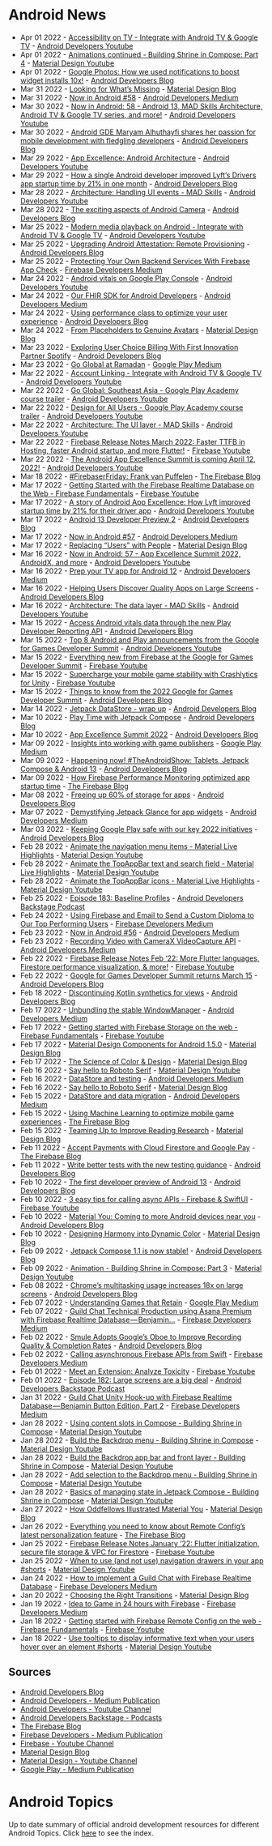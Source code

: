# Android News

<!-- NEWS:START -->
- Apr 01 2022 - [Accessibility on TV - Integrate with Android TV & Google TV](https://www.youtube.com/watch?v=GyglHvJ6LMY) - [Android Developers Youtube](https://www.youtube.com/c/AndroidDevelopers)
- Apr 01 2022 - [Animations continued - Building Shrine in Compose: Part 4](https://www.youtube.com/watch?v=sNxRwTVGuOI) - [Material Design Youtube](https://www.youtube.com/c/MaterialDesign)
- Apr 01 2022 - [Google Photos: How we used notifications to boost widget installs 10x!](http://android-developers.googleblog.com/2022/04/google-photos-notifs-boot-installs.html) - [Android Developers Blog](https://android-developers.googleblog.com/)
- Mar 31 2022 - [Looking for What’s Missing](https://material.io/blog/asset-people-3) - [Material Design Blog](https://material.io/blog)
- Mar 31 2022 - [Now in Android #58](https://medium.com/androiddevelopers/now-in-android-58-a8919ba01d45?source=rss----95b274b437c2---4) - [Android Developers Medium](https://medium.com/androiddevelopers)
- Mar 30 2022 - [Now in Android: 58 - Android 13, MAD Skills Architecture, Android TV & Google TV series, and more!](https://www.youtube.com/watch?v=Yt39Ip0CrJw) - [Android Developers Youtube](https://www.youtube.com/c/AndroidDevelopers)
- Mar 30 2022 - [Android GDE Maryam Alhuthayfi shares her passion for mobile development with fledgling developers](http://android-developers.googleblog.com/2022/03/android-gde-maryam-alhuthayfi-whm.html) - [Android Developers Blog](https://android-developers.googleblog.com/)
- Mar 29 2022 - [App Excellence: Android Architecture](https://www.youtube.com/watch?v=fodD6UHjLmw) - [Android Developers Youtube](https://www.youtube.com/c/AndroidDevelopers)
- Mar 29 2022 - [How a single Android developer improved Lyft’s Drivers app startup time by 21% in one month](http://android-developers.googleblog.com/2022/03/how-single-android-developer-improved.html) - [Android Developers Blog](https://android-developers.googleblog.com/)
- Mar 28 2022 - [Architecture: Handling UI events - MAD Skills](https://www.youtube.com/watch?v=lwGtp0Yr0PE) - [Android Developers Youtube](https://www.youtube.com/c/AndroidDevelopers)
- Mar 28 2022 - [The exciting aspects of Android Camera](http://android-developers.googleblog.com/2022/03/the-exciting-aspects-of-android-camera.html) - [Android Developers Blog](https://android-developers.googleblog.com/)
- Mar 25 2022 - [Modern media playback on Android - Integrate with Android TV & Google TV](https://www.youtube.com/watch?v=OYy41ceW59s) - [Android Developers Youtube](https://www.youtube.com/c/AndroidDevelopers)
- Mar 25 2022 - [Upgrading Android Attestation: Remote Provisioning](http://android-developers.googleblog.com/2022/03/upgrading-android-attestation-remote.html) - [Android Developers Blog](https://android-developers.googleblog.com/)
- Mar 25 2022 - [Protecting Your Own Backend Services With Firebase App Check](https://medium.com/firebase-developers/protecting-your-own-backend-services-with-firebase-app-check-1daaef229f32?source=rss----8e8b7dc6774d---4) - [Firebase Developers Medium](https://medium.com/firebase-developers)
- Mar 24 2022 - [Android vitals on Google Play Console](https://www.youtube.com/watch?v=C9MZNEW20B4) - [Android Developers Youtube](https://www.youtube.com/c/AndroidDevelopers)
- Mar 24 2022 - [Our FHIR SDK for Android Developers](https://medium.com/androiddevelopers/our-fhir-sdk-for-android-developers-9f8455e0b42f?source=rss----95b274b437c2---4) - [Android Developers Medium](https://medium.com/androiddevelopers)
- Mar 24 2022 - [Using performance class to optimize your user experience](http://android-developers.googleblog.com/2022/03/using-performance-class-to-optimize.html) - [Android Developers Blog](https://android-developers.googleblog.com/)
- Mar 24 2022 - [From Placeholders to Genuine Avatars](https://material.io/blog/asset-people-2) - [Material Design Blog](https://material.io/blog)
- Mar 23 2022 - [Exploring User Choice Billing With First Innovation Partner Spotify](http://android-developers.googleblog.com/2022/03/user-choice-billing.html) - [Android Developers Blog](https://android-developers.googleblog.com/)
- Mar 23 2022 - [Go Global at Ramadan](https://medium.com/googleplaydev/go-global-at-ramadan-eb181fcedae4?source=rss----1f8baa23933d---4) - [Google Play Medium](https://medium.com/googleplaydev)
- Mar 22 2022 - [Account Linking - Integrate with Android TV & Google TV](https://www.youtube.com/watch?v=-Fa99hpUsdk) - [Android Developers Youtube](https://www.youtube.com/c/AndroidDevelopers)
- Mar 22 2022 - [Go Global: Southeast Asia - Google Play Academy course trailer](https://www.youtube.com/watch?v=j9VRzvDhTO0) - [Android Developers Youtube](https://www.youtube.com/c/AndroidDevelopers)
- Mar 22 2022 - [Design for All Users - Google Play Academy course trailer](https://www.youtube.com/watch?v=07NUULjEJ5A) - [Android Developers Youtube](https://www.youtube.com/c/AndroidDevelopers)
- Mar 22 2022 - [Architecture: The UI layer - MAD Skills](https://www.youtube.com/watch?v=p9VR8KbmzEE) - [Android Developers Youtube](https://www.youtube.com/c/AndroidDevelopers)
- Mar 22 2022 - [Firebase Release Notes March 2022: Faster TTFB in Hosting, faster Android startup, and more Flutter!](https://www.youtube.com/watch?v=LbZO2RX9NY0) - [Firebase Youtube](https://www.youtube.com/user/Firebase)
- Mar 22 2022 - [The Android App Excellence Summit is coming April 12, 2022!](https://www.youtube.com/watch?v=6SW8Y_m72ug) - [Android Developers Youtube](https://www.youtube.com/c/AndroidDevelopers)
- Mar 18 2022 - [#FirebaserFriday: Frank van Puffelen](http://firebase.googleblog.com/2022/02/meet-firebaser-Puf.html) - [The Firebase Blog](https://firebase.googleblog.com/)
- Mar 17 2022 - [Getting Started with the Firebase Realtime Database on the Web - Firebase Fundamentals](https://www.youtube.com/watch?v=pP7quzFmWBY) - [Firebase Youtube](https://www.youtube.com/user/Firebase)
- Mar 17 2022 - [A story of Android App Excellence: How Lyft improved startup time by 21% for their driver app](https://www.youtube.com/watch?v=nmeuLSM__10) - [Android Developers Youtube](https://www.youtube.com/c/AndroidDevelopers)
- Mar 17 2022 - [Android 13 Developer Preview 2](http://android-developers.googleblog.com/2022/03/second-preview-android-13.html) - [Android Developers Blog](https://android-developers.googleblog.com/)
- Mar 17 2022 - [Now in Android #57](https://medium.com/androiddevelopers/now-in-android-57-ac4a670e361c?source=rss----95b274b437c2---4) - [Android Developers Medium](https://medium.com/androiddevelopers)
- Mar 17 2022 - [Replacing “Users” with People](https://material.io/blog/asset-people-1) - [Material Design Blog](https://material.io/blog)
- Mar 16 2022 - [Now in Android: 57 - App Excellence Summit 2022, AndroidX, and more](https://www.youtube.com/watch?v=nIgyROllQFM) - [Android Developers Youtube](https://www.youtube.com/c/AndroidDevelopers)
- Mar 16 2022 - [Prep your TV app for Android 12](https://medium.com/androiddevelopers/prep-your-tv-app-for-android-12-9a859d9bb967?source=rss----95b274b437c2---4) - [Android Developers Medium](https://medium.com/androiddevelopers)
- Mar 16 2022 - [Helping Users Discover Quality Apps on Large Screens](http://android-developers.googleblog.com/2022/03/helping-users-discover-quality-apps-on.html) - [Android Developers Blog](https://android-developers.googleblog.com/)
- Mar 16 2022 - [Architecture: The data layer - MAD Skills](https://www.youtube.com/watch?v=r5AseKQh2ZE) - [Android Developers Youtube](https://www.youtube.com/c/AndroidDevelopers)
- Mar 15 2022 - [Access Android vitals data through the new Play Developer Reporting API](http://android-developers.googleblog.com/2022/03/play-developer-reporting-API.html) - [Android Developers Blog](https://android-developers.googleblog.com/)
- Mar 15 2022 - [Top 8 Android and Play announcements from the Google for Games Developer Summit](https://www.youtube.com/watch?v=mfEIYPU4kdE) - [Android Developers Youtube](https://www.youtube.com/c/AndroidDevelopers)
- Mar 15 2022 - [Everything new from Firebase at the Google for Games Developer Summit](https://www.youtube.com/watch?v=j4hWembf3xY) - [Firebase Youtube](https://www.youtube.com/user/Firebase)
- Mar 15 2022 - [Supercharge your mobile game stability with Crashlytics for Unity](https://www.youtube.com/watch?v=P8XH4b0rOQA) - [Firebase Youtube](https://www.youtube.com/user/Firebase)
- Mar 15 2022 - [Things to know from the 2022 Google for Games Developer Summit](http://android-developers.googleblog.com/2022/03/GGDS-recap-blog.html) - [Android Developers Blog](https://android-developers.googleblog.com/)
- Mar 14 2022 - [Jetpack DataStore - wrap up](http://android-developers.googleblog.com/2022/03/jetpack-datastore-wrap-up.html) - [Android Developers Blog](https://android-developers.googleblog.com/)
- Mar 10 2022 - [Play Time with Jetpack Compose](http://android-developers.googleblog.com/2022/03/play-time-with-jetpack-compose.html) - [Android Developers Blog](https://android-developers.googleblog.com/)
- Mar 10 2022 - [App Excellence Summit 2022](http://android-developers.googleblog.com/2022/03/app-excellence-summit-2022.html) - [Android Developers Blog](https://android-developers.googleblog.com/)
- Mar 09 2022 - [Insights into working with game publishers](https://medium.com/googleplaydev/insights-into-working-with-game-publishers-e71779286ff4?source=rss----1f8baa23933d---4) - [Google Play Medium](https://medium.com/googleplaydev)
- Mar 09 2022 - [Happening now! #TheAndroidShow: Tablets, Jetpack Compose & Android 13](http://android-developers.googleblog.com/2022/03/happening-now-theandroidshow.html) - [Android Developers Blog](https://android-developers.googleblog.com/)
- Mar 09 2022 - [How Firebase Performance Monitoring optimized app startup time](http://firebase.googleblog.com/2022/03/how-Firebase-Performance-Monitoring-optimized-app-startup-time.html) - [The Firebase Blog](https://firebase.googleblog.com/)
- Mar 08 2022 - [Freeing up 60% of storage for apps](http://android-developers.googleblog.com/2022/03/freeing-up-60-of-storage-for-apps.html) - [Android Developers Blog](https://android-developers.googleblog.com/)
- Mar 07 2022 - [Demystifying Jetpack Glance for app widgets](https://medium.com/androiddevelopers/demystifying-jetpack-glance-for-app-widgets-8fbc7041955c?source=rss----95b274b437c2---4) - [Android Developers Medium](https://medium.com/androiddevelopers)
- Mar 03 2022 - [Keeping Google Play safe with our key 2022 initiatives](http://android-developers.googleblog.com/2022/03/privacy-and-security-direction.html) - [Android Developers Blog](https://android-developers.googleblog.com/)
- Feb 28 2022 - [Animate the navigation menu items - Material Live Highlights](https://www.youtube.com/watch?v=pAhQPVdCpVs) - [Material Design Youtube](https://www.youtube.com/c/MaterialDesign)
- Feb 28 2022 - [Animate the TopAppBar text and search field - Material Live Highlights](https://www.youtube.com/watch?v=_8boIo4Bg-8) - [Material Design Youtube](https://www.youtube.com/c/MaterialDesign)
- Feb 28 2022 - [Animate the TopAppBar icons - Material Live Highlights](https://www.youtube.com/watch?v=hiDaPrcZbco) - [Material Design Youtube](https://www.youtube.com/c/MaterialDesign)
- Feb 25 2022 - [Episode 183: Baseline Profiles](http://adbackstage.libsyn.com/episode-183-baseline-profiles) - [Android Developers Backstage Podcast](https://adbackstage.libsyn.com/)
- Feb 24 2022 - [Using Firebase and Email to Send a Custom Diploma to Our Top Performing Users](https://medium.com/firebase-developers/sending-a-diploma-to-our-top-performing-users-fjelltoppjakten-184f87377323?source=rss----8e8b7dc6774d---4) - [Firebase Developers Medium](https://medium.com/firebase-developers)
- Feb 23 2022 - [Now in Android #56](https://medium.com/androiddevelopers/now-in-android-56-c567b8a9a005?source=rss----95b274b437c2---4) - [Android Developers Medium](https://medium.com/androiddevelopers)
- Feb 23 2022 - [Recording Video with CameraX VideoCapture API](https://medium.com/androiddevelopers/recording-video-with-camerax-videocapture-api-a36cfd8a48c8?source=rss----95b274b437c2---4) - [Android Developers Medium](https://medium.com/androiddevelopers)
- Feb 22 2022 - [Firebase Release Notes Feb ‘22: More Flutter languages, Firestore performance visualization, & more!](https://www.youtube.com/watch?v=iNNIX129Ew0) - [Firebase Youtube](https://www.youtube.com/user/Firebase)
- Feb 22 2022 - [Google for Games Developer Summit returns March 15](http://android-developers.googleblog.com/2022/02/google-for-games-developer-summit-returns.html) - [Android Developers Blog](https://android-developers.googleblog.com/)
- Feb 18 2022 - [Discontinuing Kotlin synthetics for views](http://android-developers.googleblog.com/2022/02/discontinuing-kotlin-synthetics-for-views.html) - [Android Developers Blog](https://android-developers.googleblog.com/)
- Feb 17 2022 - [Unbundling the stable WindowManager](https://medium.com/androiddevelopers/unbundling-the-stable-windowmanager-a5471ff2907?source=rss----95b274b437c2---4) - [Android Developers Medium](https://medium.com/androiddevelopers)
- Feb 17 2022 - [Getting started with Firebase Storage on the web - Firebase Fundamentals](https://www.youtube.com/watch?v=-IFRVMEhZDc) - [Firebase Youtube](https://www.youtube.com/user/Firebase)
- Feb 17 2022 - [Material Design Components for Android 1.5.0](https://material.io/blog/android-stable-release-1-5) - [Material Design Blog](https://material.io/blog)
- Feb 17 2022 - [The Science of Color & Design](https://material.io/blog/science-of-color-design) - [Material Design Blog](https://material.io/blog)
- Feb 16 2022 - [Say hello to Roboto Serif](https://www.youtube.com/watch?v=wtBS5wRpaHg) - [Material Design Youtube](https://www.youtube.com/c/MaterialDesign)
- Feb 16 2022 - [DataStore and testing](https://medium.com/androiddevelopers/datastore-and-testing-edf7ae8df3d8?source=rss----95b274b437c2---4) - [Android Developers Medium](https://medium.com/androiddevelopers)
- Feb 16 2022 - [Say hello to Roboto Serif](https://material.io/blog/roboto-serif) - [Material Design Blog](https://material.io/blog)
- Feb 15 2022 - [DataStore and data migration](https://medium.com/androiddevelopers/datastore-and-data-migration-fdca806eb1aa?source=rss----95b274b437c2---4) - [Android Developers Medium](https://medium.com/androiddevelopers)
- Feb 15 2022 - [Using Machine Learning to optimize mobile game experiences](http://firebase.googleblog.com/2022/02/custom-ondevice-machine-learning.html) - [The Firebase Blog](https://firebase.googleblog.com/)
- Feb 15 2022 - [Teaming Up to Improve Reading Research](https://material.io/blog/readability-consortium) - [Material Design Blog](https://material.io/blog)
- Feb 11 2022 - [Accept Payments with Cloud Firestore and Google Pay](http://firebase.googleblog.com/2022/02/accept-payments-with-Cloud-Firestore-and-Google-Pay.html) - [The Firebase Blog](https://firebase.googleblog.com/)
- Feb 11 2022 - [Write better tests with the new testing guidance](http://android-developers.googleblog.com/2022/02/write-better-tests-with-new-testing.html) - [Android Developers Blog](https://android-developers.googleblog.com/)
- Feb 10 2022 - [The first developer preview of Android 13](http://android-developers.googleblog.com/2022/02/first-preview-android-13.html) - [Android Developers Blog](https://android-developers.googleblog.com/)
- Feb 10 2022 - [3 easy tips for calling async APIs - Firebase & SwiftUI](https://www.youtube.com/watch?v=j5htIyxmmzA) - [Firebase Youtube](https://www.youtube.com/user/Firebase)
- Feb 10 2022 - [Material You: Coming to more Android devices near you](http://android-developers.googleblog.com/2022/02/material-you-coming-to-more-android.html) - [Android Developers Blog](https://android-developers.googleblog.com/)
- Feb 10 2022 - [Designing Harmony into Dynamic Color](https://material.io/blog/dynamic-color-harmony) - [Material Design Blog](https://material.io/blog)
- Feb 09 2022 - [Jetpack Compose 1.1 is now stable!](http://android-developers.googleblog.com/2022/02/jetpack-compose-11-now-stable.html) - [Android Developers Blog](https://android-developers.googleblog.com/)
- Feb 09 2022 - [Animation - Building Shrine in Compose: Part 3](https://www.youtube.com/watch?v=nCPEuWCQlWk) - [Material Design Youtube](https://www.youtube.com/c/MaterialDesign)
- Feb 08 2022 - [Chrome’s multitasking usage increases 18x on large screens](http://android-developers.googleblog.com/2022/02/chromes-multitasking-usage-increases.html) - [Android Developers Blog](https://android-developers.googleblog.com/)
- Feb 07 2022 - [Understanding Games that Retain](https://medium.com/googleplaydev/understanding-games-that-retain-1847b16c86a7?source=rss----1f8baa23933d---4) - [Google Play Medium](https://medium.com/googleplaydev)
- Feb 07 2022 - [Guild Chat Technical Production using Asana Premium with Firebase Realtime Database — Benjamin…](https://medium.com/firebase-developers/guild-chat-technical-production-using-asana-premium-with-firebase-realtime-database-benjamin-d069beb507b9?source=rss----8e8b7dc6774d---4) - [Firebase Developers Medium](https://medium.com/firebase-developers)
- Feb 02 2022 - [Smule Adopts Google’s Oboe to Improve Recording Quality & Completion Rates](http://android-developers.googleblog.com/2022/02/smule-adopts-googles-oboe-to-improve.html) - [Android Developers Blog](https://android-developers.googleblog.com/)
- Feb 02 2022 - [Calling asynchronous Firebase APIs from Swift](https://medium.com/firebase-developers/calling-asynchronous-firebase-apis-from-swift-757e8207df54?source=rss----8e8b7dc6774d---4) - [Firebase Developers Medium](https://medium.com/firebase-developers)
- Feb 01 2022 - [Meet an Extension: Analyze Toxicity](https://www.youtube.com/watch?v=3nilbcBGW0c) - [Firebase Youtube](https://www.youtube.com/user/Firebase)
- Feb 01 2022 - [Episode 182: Large screens are a big deal](http://adbackstage.libsyn.com/episode-182-large-screens-are-a-big-deal) - [Android Developers Backstage Podcast](https://adbackstage.libsyn.com/)
- Jan 31 2022 - [Guild Chat Unity Hook-up with Firebase Realtime Database — Benjamin Button Edition, Part 2](https://medium.com/firebase-developers/guild-chat-unity-hook-up-with-firebase-realtime-database-benjamin-button-edition-part-2-6b4a66b906a5?source=rss----8e8b7dc6774d---4) - [Firebase Developers Medium](https://medium.com/firebase-developers)
- Jan 28 2022 - [Using content slots in Compose - Building Shrine in Compose](https://www.youtube.com/watch?v=kytMSf0fwhE) - [Material Design Youtube](https://www.youtube.com/c/MaterialDesign)
- Jan 28 2022 - [Build the Backdrop menu - Building Shrine in Compose](https://www.youtube.com/watch?v=xAgUOv_TxiU) - [Material Design Youtube](https://www.youtube.com/c/MaterialDesign)
- Jan 28 2022 - [Build the Backdrop app bar and front layer - Building Shrine in Compose](https://www.youtube.com/watch?v=caEbwQcKg78) - [Material Design Youtube](https://www.youtube.com/c/MaterialDesign)
- Jan 28 2022 - [Add selection to the Backdrop menu - Building Shrine in Compose](https://www.youtube.com/watch?v=RIw-8Da8Cfg) - [Material Design Youtube](https://www.youtube.com/c/MaterialDesign)
- Jan 28 2022 - [Basics of managing state in Jetpack Compose - Building Shrine in Compose](https://www.youtube.com/watch?v=YZH5pObJyFA) - [Material Design Youtube](https://www.youtube.com/c/MaterialDesign)
- Jan 27 2022 - [How Oddfellows Illustrated Material You](https://material.io/blog/interview-oddfellows-m3-art-style) - [Material Design Blog](https://material.io/blog)
- Jan 26 2022 - [Everything you need to know about Remote Config’s latest personalization feature](http://firebase.googleblog.com/2022/01/remote-config-personalization-overview.html) - [The Firebase Blog](https://firebase.googleblog.com/)
- Jan 25 2022 - [Firebase Release Notes January ‘22: Flutter initialization, secure file storage & VPC for Firestore](https://www.youtube.com/watch?v=hNXPCcBHAZg) - [Firebase Youtube](https://www.youtube.com/user/Firebase)
- Jan 25 2022 - [When to use (and not use) navigation drawers in your app #shorts](https://www.youtube.com/watch?v=JNUTUZbvdeU) - [Material Design Youtube](https://www.youtube.com/c/MaterialDesign)
- Jan 24 2022 - [How to implement a Guild Chat with Firebase Realtime Database](https://medium.com/firebase-developers/how-to-implement-a-guild-chat-with-firebase-realtime-database-64e2825dfd00?source=rss----8e8b7dc6774d---4) - [Firebase Developers Medium](https://medium.com/firebase-developers)
- Jan 20 2022 - [Choosing the Right Transitions](https://material.io/blog/motion-research-container-transform) - [Material Design Blog](https://material.io/blog)
- Jan 19 2022 - [Idea to Game in 24 hours with Firebase](https://medium.com/firebase-developers/pictle-idea-to-game-in-24-hours-with-firebase-a18e0da8475f?source=rss----8e8b7dc6774d---4) - [Firebase Developers Medium](https://medium.com/firebase-developers)
- Jan 18 2022 - [Getting started with Firebase Remote Config on the web - Firebase Fundamentals](https://www.youtube.com/watch?v=0DBRiMWy28Y) - [Firebase Youtube](https://www.youtube.com/user/Firebase)
- Jan 18 2022 - [Use tooltips to display informative text when your users hover over an element #shorts](https://www.youtube.com/watch?v=rUWXOHYE6r0) - [Material Design Youtube](https://www.youtube.com/c/MaterialDesign)<!-- NEWS:END -->

## Sources

* [Android Developers Blog](https://android-developers.googleblog.com/)
* [Android Developers - Medium Publication](https://medium.com/androiddevelopers)
* [Android Developers - Youtube Channel](https://www.youtube.com/c/AndroidDevelopers)
* [Android Developers Backstage - Podcasts](https://adbackstage.libsyn.com/)
* [The Firebase Blog](https://firebase.googleblog.com/)
* [Firebase Developers - Medium Publication](https://medium.com/firebase-developers)
* [Firebase - Youtube Channel](https://www.youtube.com/user/Firebase)
* [Material Design Blog](https://material.io/blog)
* [Material Design - Youtube Channel](https://www.youtube.com/c/MaterialDesign)
* [Google Play - Medium Publication](https://medium.com/googleplaydev)

# Android Topics
Up to date summary of official android development resources for different Android Topics. Click [here](https://androidtopicsindex.dipien.com/) to see the index.

